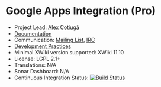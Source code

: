 # Google Apps Integration (Pro)

* Project Lead: [Alex Cotiugă](https://github.com/acotiuga)
* [Documentation](https://store.xwiki.com/xwiki/bin/view/Extension/GoogleAppsIntegration)
* Communication: [Mailing List](http://dev.xwiki.org/xwiki/bin/view/Community/MailingLists>), [IRC]( http://dev.xwiki.org/xwiki/bin/view/Community/IRC)
* [Development Practices](http://dev.xwiki.org)
* Minimal XWiki version supported: XWiki 11.10
* License: LGPL 2.1+
* Translations: N/A
* Sonar Dashboard: N/A
* Continuous Integration Status: [![Build Status](http://ci.xwikisas.com/view/All/job/xwikisas/job/application-googleapps/job/master/badge/icon)](http://ci.xwikisas.com/view/All/job/xwikisas/job/application-googleapps/job/master/)
